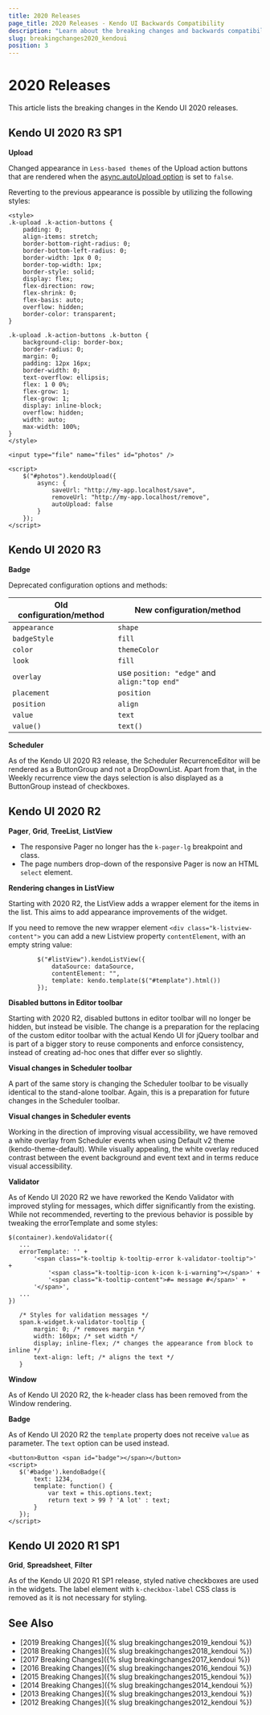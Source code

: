 ```yaml
---
title: 2020 Releases
page_title: 2020 Releases - Kendo UI Backwards Compatibility
description: "Learn about the breaking changes and backwards compatibility released by Kendo UI in 2020."
slug: breakingchanges2020_kendoui
position: 3
---
```


# 2020 Releases

This article lists the breaking changes in the Kendo UI 2020 releases.

## Kendo UI 2020 R3 SP1

**Upload**

Changed appearance in `Less-based themes` of the Upload action buttons that are rendered when the [async.autoUpload option](https://docs.telerik.com/kendo-ui/api/javascript/ui/upload/configuration/async.autoupload) is set to `false`.

Reverting to the previous appearance is possible by utilizing the following styles:

```
<style>
.k-upload .k-action-buttons {
    padding: 0;
    align-items: stretch;
    border-bottom-right-radius: 0;
    border-bottom-left-radius: 0;
    border-width: 1px 0 0;
    border-top-width: 1px;
    border-style: solid;
    display: flex;
    flex-direction: row;
    flex-shrink: 0;
    flex-basis: auto;
    overflow: hidden;
    border-color: transparent;
}

.k-upload .k-action-buttons .k-button {
    background-clip: border-box;
    border-radius: 0;
    margin: 0;
    padding: 12px 16px;
    border-width: 0;
    text-overflow: ellipsis;
    flex: 1 0 0%;
    flex-grow: 1;
    flex-grow: 1;
    display: inline-block;
    overflow: hidden;
    width: auto;
    max-width: 100%;
}
</style>

<input type="file" name="files" id="photos" />

<script>
    $("#photos").kendoUpload({
        async: {
            saveUrl: "http://my-app.localhost/save",
            removeUrl: "http://my-app.localhost/remove",
            autoUpload: false
        }
    });
</script>
```

## Kendo UI 2020 R3

**Badge**

Deprecated configuration options and methods:

<table>
    <thead>
        <tr>
            <th>Old configuration/method</th><th>New configuration/method</th>
        </tr>
    </thead>
    <tbody>
        <tr>
            <td><code>appearance</code></td><td><code>shape</code></td>
        </tr>
        <tr>
            <td><code>badgeStyle</code></td><td><code>fill</code></td>
        </tr>
        <tr>
            <td><code>color</code></td><td><code>themeColor</code></td>
        </tr>
        <tr>
            <td><code>look</code></td><td><code>fill</code></td>
        </tr>
      <tr>
            <td><code>overlay</code></td><td>use <code>position: "edge"</code> and <code>align:"top end"</code></td>
        </tr>
        <tr>
            <td><code>placement</code></td><td><code>position</code></td>
        </tr>
        <tr>
            <td><code>position</code></td><td><code>align</code></td>
        </tr>
        <tr>
            <td><code>value</code></td><td><code>text</code></td>
        </tr>
        <tr>
            <td><code>value()</code></td><td><code>text()</code></td>
        </tr>
    </tbody>
</table>

**Scheduler**

As of the Kendo UI 2020 R3 release, the Scheduler RecurrenceEditor will be rendered as a ButtonGroup and not a DropDownList. Apart from that, in the Weekly recurrence view the days selection is also displayed as a ButtonGroup instead of checkboxes.

## Kendo UI 2020 R2

**Pager**, **Grid**, **TreeList**, **ListView**

* The responsive Pager no longer has the `k-pager-lg` breakpoint and class.
* The page numbers drop-down of the responsive Pager is now an HTML `select` element.

**Rendering changes in ListView**

Starting with 2020 R2, the ListView adds a wrapper element for the items in the list. This aims to add appearance improvements of the widget.

If you need to remove the new wrapper element `<div class="k-listview-content">` you can add a new Listview property `contentElement`, with an empty string value:

```
        $("#listView").kendoListView({
            dataSource: dataSource,
            contentElement: "",
            template: kendo.template($("#template").html())
        });
```

**Disabled buttons in Editor toolbar**

Starting with 2020 R2, disabled buttons in editor toolbar will no longer be hidden, but instead be visible. The change is a preparation for the replacing of the custom editor toolbar with the actual Kendo UI for jQuery toolbar and is part of a bigger story to reuse components and enforce consistency, instead of creating ad-hoc ones that differ ever so slightly.

**Visual changes in Scheduler toolbar**

A part of the same story is changing the Scheduler toolbar to be visually identical to the stand-alone toolbar. Again, this is a preparation for future changes in the Scheduler toolbar.

**Visual changes in Scheduler events**

Working in the direction of improving visual accessibility, we have removed a white overlay from Scheduler events when using Default v2 theme (kendo-theme-default). While visually appealing, the white overlay reduced contrast between the event background and event text and in terms reduce visual accessibility.

**Validator**

As of Kendo UI 2020 R2 we have reworked the Kendo Validator with improved styling for messages, which differ significantly from the existing. While not recommended, reverting to the previous behavior is possible by tweaking the errorTemplate and some styles:

 ```
 $(container).kendoValidator({
    ...
    errorTemplate: '' +
        '<span class="k-tooltip k-tooltip-error k-validator-tooltip">' +
            '<span class="k-tooltip-icon k-icon k-i-warning"></span>' +
            '<span class="k-tooltip-content">#= message #</span>' +
        '</span>',
    ...
})
 ```

 ```
    /* Styles for validation messages */
    span.k-widget.k-validator-tooltip {
        margin: 0; /* removes margin */
        width: 160px; /* set width */
        display; inline-flex; /* changes the appearance from block to inline */
        text-align: left; /* aligns the text */
    }
 ```
**Window**

As of Kendo UI 2020 R2, the k-header class has been removed from the Window rendering.

 **Badge**

 As of Kendo UI 2020 R2 the `template` property does not receive `value` as parameter. The `text` option can be used instead.

 ```
<button>Button <span id="badge"></span></button>
<script>
    $('#badge').kendoBadge({
        text: 1234,
        template: function() {
            var text = this.options.text;
            return text > 99 ? 'A lot' : text;
        }
    });
</script>
 ```


## Kendo UI 2020 R1 SP1

**Grid**, **Spreadsheet**, **Filter**

As of the Kendo UI 2020 R1 SP1 release, styled native checkboxes are used in the widgets. The label element with `k-checkbox-label` CSS class is removed as it is not necessary for styling.


## See Also

* [2019 Breaking Changes]({% slug breakingchanges2019_kendoui %})
* [2018 Breaking Changes]({% slug breakingchanges2018_kendoui %})
* [2017 Breaking Changes]({% slug breakingchanges2017_kendoui %})
* [2016 Breaking Changes]({% slug breakingchanges2016_kendoui %})
* [2015 Breaking Changes]({% slug breakingchanges2015_kendoui %})
* [2014 Breaking Changes]({% slug breakingchanges2014_kendoui %})
* [2013 Breaking Changes]({% slug breakingchanges2013_kendoui %})
* [2012 Breaking Changes]({% slug breakingchanges2012_kendoui %})
